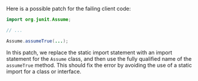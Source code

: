 Here is a possible patch for the failing client code:

```java
import org.junit.Assume;

// ...

Assume.assumeTrue(...);
```

In this patch, we replace the static import statement with an import statement for the `Assume` class, and then use the fully qualified name of the `assumeTrue` method. This should fix the error by avoiding the use of a static import for a class or interface.